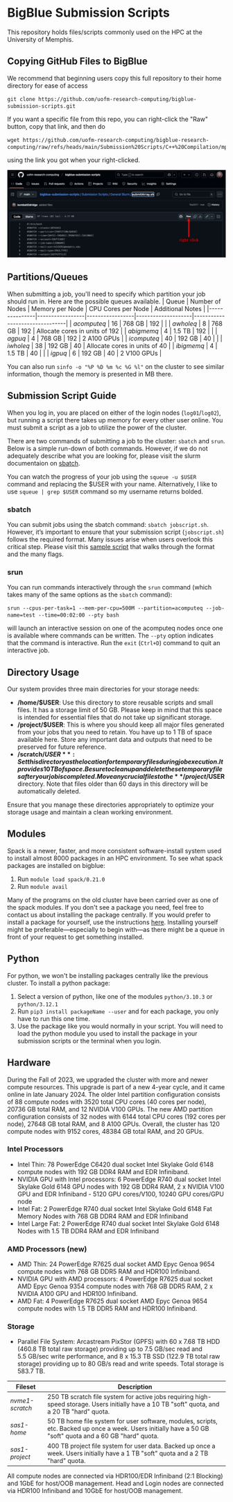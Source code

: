 # BigBlue Submission Scripts 

This repository holds files/scripts commonly used on the HPC at the University of Memphis.

## Copying GitHub Files to BigBlue

We recommend that beginning users copy this full repository to their home directory for ease of access
```
git clone https://github.com/uofm-research-computing/bigblue-submission-scripts.git
```

If you want a specific file from this repo, you can right-click the "Raw" button, copy that link, and then do 
```
wget https://github.com/uofm-research-computing/bigblue-research-computing/raw/refs/heads/main/Submission%20Scripts/C++%20Compilation/mpi.sh
```
using the link you got when your right-clicked.

![](https://github.com/uofm-research-computing/bigblue-submission-scripts/blob/main/RightClickRaw.png)

## Partitions/Queues
When submitting a job, you'll need to specify which partition your job should run in. Here are the possible queues available.
| Queue         | Number of Nodes | Memory per Node | CPU Cores per Node | Additional Notes               |
|---------------|-----------------|-----------------|--------------------|--------------------------------|
| *acomputeq*   | 16              | 768 GB          | 192                |                                |
| *awholeq*     | 8               | 768 GB          | 192                | Allocate cores in units of 192 |
| *abigmemq*    | 4               | 1.5 TB          | 192                |                                |
| *agpuq*       | 4               | 768 GB          | 192                | 2 A100 GPUs                    |
| *icomputeq*   | 40              | 192 GB          | 40                 |                                |
| *iwholeq*     | 38              | 192 GB          | 40                 | Allocate cores in units of 40  |
| *ibigmemq*    | 4               | 1.5 TB          | 40                 |                                |
| *igpuq*       | 6               | 192 GB          | 40                 | 2 V100 GPUs                    |

You can also run `sinfo -o "%P %D %m %c %G %l"` on the cluster to see similar information, though the memory is presented in MB there.

## Submission Script Guide

When you log in, you are placed on either of the login nodes (`log01`/`log02`), but running a script there takes up memory for every other user online. You must submit a script as a job to utilize the power of the cluster. 

There are two commands of submitting a job to the cluster: `sbatch` and `srun`. Below is a simple run-down of both commands. However, if we do not adequately describe what you are looking for, please visit the slurm documentaion on [sbatch](https://slurm.schedmd.com/sbatch.html).

You can watch the progress of your job using the `squeue -u $USER` command and replacing the $USER with your name. Alternatively, I like to use `squeue | grep $USER` command so my username returns bolded.

### sbatch

You can submit jobs using the sbatch command: `sbatch jobscript.sh`. However, it’s important to ensure that your submission script (`jobscript.sh`) follows the required format. Many issues arise when users overlook this critical step. Please visit this [sample script]( https://github.com/uofm-research-computing/bigblue-submission-scripts/blob/main/Submission%20Scripts/General%20Slurm/submitAllOptions.sh ) that walks through the format and the many flags.

### srun

You can run commands interactively through the `srun` command (which takes many of the same options as the `sbatch` command):

```
srun --cpus-per-task=1 --mem-per-cpu=500M --partition=acomputeq --job-name=test --time=00:02:00 --pty bash
```

will launch an interactive session on one of the acomputeq nodes once one is available where commands can be written. The `--pty` option indicates that the command is interactive. Run the `exit` (`Ctrl+D`) command to quit an interactive job.

## Directory Usage 

Our system provides three main directories for your storage needs:
- **/home/$USER**: Use this directory to store reusable scripts and small files. It has a storage limit of 50 GB. Please keep in mind that this space is intended for essential files that do not take up significant storage.
- **/project/$USER**: This is where you should keep all major files generated from your jobs that you need to retain. You have up to 1 TB of space available here. Store any important data and outputs that need to be preserved for future reference.
- **/scratch/$USER**: Set this directory as the location for temporary files during job execution. It provides 10 TB of space. Be sure to clean up and delete these temporary files after your job is completed. Move any crucial files to the **/project/$USER** directory. Note that files older than 60 days in this directory will be automatically deleted.

Ensure that you manage these directories appropriately to optimize your storage usage and maintain a clean working environment.

## Modules

Spack is a newer, faster, and more consistent software-install system used to install almost 8000 packages in an HPC environment. To see what spack packages are installed on bigblue:
1. Run `module load spack/0.21.0`
2. Run `module avail`

Many of the programs on the old cluster have been carried over as one of the spack modules. If you don't see a package you need, feel free to contact us about installing the package centrally. If you would prefer to install a package for yourself, use the instructions [here](https://spack.readthedocs.io/en/latest/getting_started.html). Installing yourself might be preferable—especially to begin with—as there might be a queue in front of your request to get something installed.

## Python

For python, we won't be installing packages centrally like the previous cluster. To install a python package:
1. Select a version of python, like one of the modules `python/3.10.3` or `python/3.12.1`
2. Run `pip3 install packageName --user` and for each package, you only have to run this one time.
3. Use the package like you would normally in your script. You will need to load the python module you used to install the package in your submission scripts or the terminal when you login.


## Hardware

During the Fall of 2023, we upgraded the cluster with more and newer compute resources. This upgrade is part of a new 4-year cycle, and it came online in late January 2024. The older Intel partition configuration consists of 88 compute nodes with 3520 total CPU cores (40 cores per node), 20736 GB total RAM, and 12 NVIDIA V100 GPUs. The new AMD partition configuration consists of 32 nodes with 6144 total CPU cores (192 cores per node), 27648 GB total RAM, and 8 A100 GPUs. Overall, the cluster has 120 compute nodes with 9152 cores, 48384 GB total RAM, and 20 GPUs.

### Intel Processors

- Intel Thin: 78 PowerEdge C6420 dual socket Intel Skylake Gold 6148 compute nodes with 192 GB DDR4 RAM and EDR Infiniband.
- NVIDIA GPU with Intel processors: 6 PowerEdge R740 dual socket Intel Skylake Gold 6148 GPU nodes with 192 GB DDR4 RAM, 2 x NVIDIA V100 GPU and EDR Infiniband - 5120 GPU cores/V100, 10240 GPU cores/GPU node
- Intel Fat: 2 PowerEdge R740 dual socket Intel Skylake Gold 6148 Fat Memory Nodes with 768 GB DDR4 RAM and EDR Infiniband
- Intel Large Fat: 2 PowerEdge R740 dual socket Intel Skylake Gold 6148 Nodes with 1.5 TB DDR4 RAM and EDR Infiniband

### AMD Processors (new)

- AMD Thin: 24 PowerEdge R7625 dual socket AMD Epyc Genoa 9654 compute nodes with 768 GB DDR5 RAM and HDR100 Infiniband.
- NVIDIA GPU with AMD processors: 4 PowerEdge R7625 dual socket AMD Epyc Genoa 9354 compute nodes with 768 GB DDR5 RAM, 2 x NVIDIA A100 GPU and HDR100 Infiniband.
- AMD Fat: 4 PowerEdge R7625 dual socket AMD Epyc Genoa 9654 compute nodes with 1.5 TB DDR5 RAM and HDR100 Infiniband.

### Storage

- Parallel File System: Arcastream PixStor (GPFS) with 60 x 7.68 TB HDD (460.8 TB total raw storage) providing up to 7.5 GB/sec read and 5.5 GB/sec write performance, and 8 x 15.3 TB SSD (122.9 TB total raw storage) providing up to 80 GB/s read and write speeds. Total storage is 583.7 TB.

| Fileset     | Description            |
|-------------|------------------------|
| *nvme1-scratch* | 250 TB scratch file system for active jobs requiring high-speed storage. Users initially have a 10 TB "soft" quota, and a 20 TB "hard" quota. |
| *sas1-home*   | 50 TB home file system for user software, modules, scripts, etc. Backed up once a week. Users initially have a 50 GB "soft" quota and a 60 GB "hard" quota. |
| *sas1-project* | 400 TB project file system for user data. Backed up once a week. Users initially have a 1 TB "soft" quota and a 2 TB "hard" quota. |

All compute nodes are connected via HDR100/EDR Infiniband (2:1 Blocking) and 1GbE for host/OOB management. Head and Login nodes are connected via HDR100 Infiniband and 10GbE for host/OOB management.
